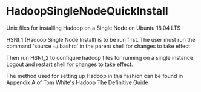 # HadoopSingleNodeQuickInstall
Unix files for installing Hadoop on a Single Node on Ubuntu 18.04 LTS

HSNI_1 (Hadoop Single Node Install) is to be run first.
The user must run the command 'source ~/.bashrc' in the parent shell for changes to take effect

Then run HSNI_2 to configure hadoop files for running on a single instance.
Logout and restart shell for changes to take effect.

The method used for setting up Hadoop in this fashion can be found in Appendix A of Tom White's Hadoop The Definitive Guide
